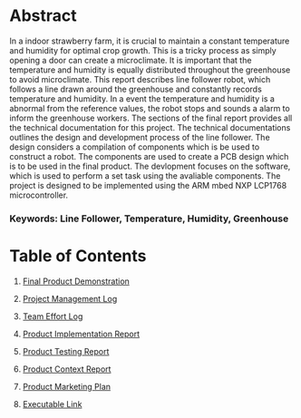 # Abstract

In a indoor strawberry farm, it is crucial to maintain a constant temperature and humidity for optimal crop growth. This is a tricky process as simply opening a door can create a microclimate. It is important that the temperature and humidity is equally distributed throughout the greenhouse to avoid microclimate. This report describes line follower robot, which follows a line drawn around the greenhouse and constantly records temperature and humidity. In a event the temperature and humidity is a abnormal from the reference values, the robot stops and sounds a alarm to inform the greenhouse workers. The sections of the final report provides all the technical documentation for this project. The technical documentations outlines the design and development process of the line follower. The design considers a compilation of components which is be used to construct a robot. The components are used to create a PCB design which is to be used in the final product. The devlopment focuses on the software, which is used to perform a set task using the avaliable components. The project is designed to be implemented using the ARM mbed NXP LCP1768 microcontroller. 

### Keywords: Line Follower, Temperature, Humidity, Greenhouse


# Table of Contents

1.  [Final Product Demonstration](Final_Report/Product_Demonstration_Report.md)

2.  [Project Management Log](Final_Report/Project_Management_Log.md) 

3.	[Team Effort Log]()

4.  [Product Implementation Report]()

5.  [Product Testing Report]()

6. 	[Product Context Report]()

7.  [Product Marketing Plan]()

8.  [Executable Link]()
